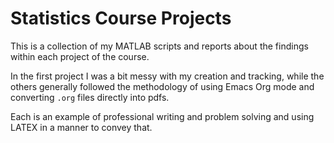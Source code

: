 # Statistics Course Projects

This is a collection of my MATLAB scripts and reports about the findings within each project of the course.

In the first project I was a bit messy with my creation and tracking, while the others generally followed the methodology of
using Emacs Org mode and converting `.org` files directly into pdfs.

Each is an example of professional writing and problem solving and using LATEX in a manner to convey that.
